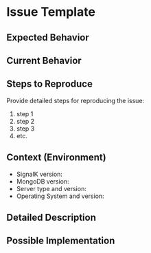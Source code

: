 # Issue Template

## Expected Behavior

<!-- Please describe the behavior you are expecting. -->

## Current Behavior

<!-- What is the current behavior? -->

## Steps to Reproduce

Provide detailed steps for reproducing the issue:

1. step 1
2. step 2
3. step 3
4. etc.

## Context (Environment)

<!-- Please provide any relevant information about your setup. This is important in case the issue is not reproducible except for under certain conditions. -->

- SignalK version:
- MongoDB version:
- Server type and version:
- Operating System and version:

## Detailed Description

<!-- A detailed description of the issue. -->

## Possible Implementation

<!-- Not obligatory, but suggest an idea for implementing addition or change. -->
